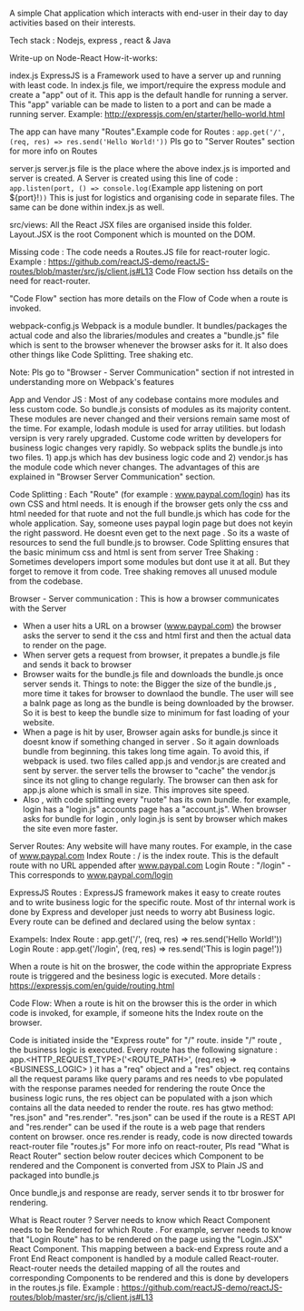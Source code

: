 A simple Chat application which interacts with end-user in their day to day activities based on their interests. 

Tech stack : Nodejs, express , react & Java

Write-up on Node-React How-it-works: 

index.js
ExpressJS is a Framework used to have a server up and running with least code. In index.js file, we import/require the express  module and create a "app" out of it. 
This app is the default handle for running a server. This "app" variable can be made to listen to a port and can be made a running server. Example: http://expressjs.com/en/starter/hello-world.html

The app can have many "Routes".Example code for Routes : 
`app.get('/', (req, res) => res.send('Hello World!'))`
Pls go to "Server Routes" section for more info on Routes

server.js
server.js file is the place where the above index.js is imported and server is created.
A Server is created using this line of code : `app.listen(port, () => console.log(`Example app listening on port ${port}!`))`
This is just for logistics and organising code in separate files. The same can be done within index.js as well.

src/views:
All the React JSX files are organised inside this folder. Layout.JSX is the root Component which is mounted on the DOM.

Missing code : 
The code needs a Routes.JS file for react-router logic. Example : https://github.com/reactJS-demo/reactJS-routes/blob/master/src/js/client.js#L13
Code Flow section hss details on the need for react-router.

"Code Flow" section has more details on the Flow of Code when a route is invoked.

webpack-config.js
Webpack is a module bundler. It bundles/packages the actual code and also the libraries/modules and creates a "bundle.js" file which is sent to the browser whenever the browser asks for it. It also does other things like Code Splitting. Tree shaking etc.

Note: Pls go to "Browser - Server Communication" section if not intrested in understanding more on Webpack's features

  App and Vendor JS : 
  Most of any codebase contains more modules and less custom code. So bundle.js consists of modules as its majority content. 
  These modules are never changed and their versions remain same most of the time. For example, lodash module is used for array utilities. but lodash versipn is very rarely upgraded.
  Custome code written by developers for business logic changes very rapidly. So webpack splits the bundle.js into two files. 1) app.js which has dev business logic code and 2) vendor.js has the module code which never changes. The advantages of this are explained in "Browser Server Communication" section.
  
  
  Code Splitting : Each "Route" (for example : www.paypal.com/login) has its own CSS and html needs. It is enough if the browser gets only the css and html needed for that ruote and not the full bundle.js which has code for the whole application. Say, someone uses paypal login page but does not keyin the right password. He doesnt even get to the next page . So its a waste of resources to send the full bundle.js to browser. Code Splitting ensures that the basic minimum css and html is sent from server
   Tree Shaking : 
    Sometimes developers import some modules but dont use it at all. But they forget to remove it from code. Tree shaking removes all unused module from the codebase.

Browser - Server communication : 
This is how a browser communicates with the Server
- When a user hits a URL on a browser (www.paypal.com) the browser asks the server to send it the css and html first and then the actual data to render on the page.
- When server gets a request from browser, it prepates a bundle.js file and sends it back to browser 
- Browser waits for the bundle.js file and downloads the bundle.js once server sends it. Things to note: the Bigger the size of the bundle.js , more time it takes for browser to downlaod the bundle. The user will see a balnk page as long as the bundle is being downloaded by the browser. So it is best to keep the bundle size to minimum for fast loading of your website.
- When a page is hit by user, Browser again asks for bundle.js since it doesnt know if something changed in server . So it again downloads bundle from beginning. this takes long time again. To avoid this, if webpack is used. two files called app.js and vendor.js are created and sent by server. the server tells the browser to "cache" the vendor.js since its not gling to change regularly. The browser can then ask for app.js alone which is small in size. This improves site speed. 
- Also , with code splitting every "ruote" has its own bundle. for example, login has a "login.js" accounts page has a "account.js". When browser asks for bundle for login , only login.js is sent by browser which makes the site even more faster.

Server Routes: 
Any website will have many routes. For example, in the case of www.paypal.com 
Index Route : / is the index route. This is the default route with no URL appended after www.paypal.com
Login Route : "/login" - This corresponds to www.paypal.com/login

ExpressJS Routes : 
ExpressJS framework makes it easy to create routes and to write business logic for the specific route. Most of thr internal work is done by Express and developer just needs to worry abt Business logic.
Every route can be defined and declared using the below syntax : 

Exampels:
 Index Route : 
  app.get('/', (req, res) => res.send('Hello World!')) 
 Login Route : 
  app.get('/login', (req, res) => res.send('This is login page!'))

When a route is hit on the broswer, the code within the appropriate Express route is triggered and the besiness logic is executed. More details : https://expressjs.com/en/guide/routing.html

Code Flow: 
When a route is hit on the browser this is the order in which code is invoked, 
for example, if someone hits the Index route on the browser.

Code is initiated inside the "Express route"  for "/" route. 
inside "/" route , the business logic is executed.
Every route has the following signature : app.<HTTP_REQUEST_TYPE>('<ROUTE_PATH>', (req.res) => <BUSINESS_LOGIC> )
it has a "req" object and a "res" object. req contains all the request params like query params and res needs to vbe populated with the response parames needed for rendering the route
Once the business logic runs, the res object can be populated with a json which contains all the data needed to render the route.
res has gtwo method: "res.json" and "res.render". "res.json" can  be used if the route is a REST API and "res.render" can be used if the route is a web page that renders content on browser.
once res.render is ready, code is now directed towards react-router file "routes.js" For more info on react-router, Pls read "What is React Router" section below
router decices which Component to be rendered and the Component is converted from JSX to Plain JS and packaged into bundle.js

Once bundle,js and response are ready, server sends it to tbr broswer for rendering.

  What is React router ? 
  Server needs to know which React Component needs to be Rendered for which Route . For example, server needs to know that "Login Route" has to be rendered on the page using the "Login.JSX" React Component. 
This mapping between a back-end Express route and a Front End React component is handled by a module called React-router. 
React-router needs the detailed mapping of all the routes and corresponding Components to be rendered and this is done by developers in the routes.js file. Example : https://github.com/reactJS-demo/reactJS-routes/blob/master/src/js/client.js#L13

